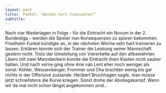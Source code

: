 ```yaml
---
layout: post
title:  Funkel: "Werden hart trainieren!"
subtitle:  
---
```


Nach vier Niederlagen in Folge - für die Eintracht ein Novum in der 2. Bundesliga - werden die Spieler nun Konsequenzen zu spüren bekommen. Friedhelm Funkel kündigte an, in der nächsten Woche sehr hart trainieren zu lassen. Erklären konnte sich der Trainer die Leistung seiner Mannschaft gestern nicht. Trotz der Umstellung von Viererkette auf den altbewährten Libero mit zwei Manndeckern konnte die Eintracht ihren Kasten nicht sauber halten. Und nach vorne ging ohne Arie van Lent eher noch weniger als sonst: Köhler, Weissenberger, Frommer und Cha brachten wenig bis gar nichts in der Offensive zustande. Heribert Bruchhagen sagte, man müsse jetzt schnellstens die Kurve kriegen. Sonst drohe der Abstiegskampf. Wenn wir da mal nicht schon längst angekommen sind... 


